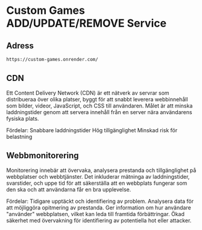 # Custom Games ADD/UPDATE/REMOVE Service


## Adress

```bash
https://custom-games.onrender.com/
```

## CDN
Ett Content Delivery Network (CDN) är ett nätverk av servrar som distribueraa över olika platser, byggt för att snabbt leverera webbinnehåll som bilder, videor, JavaScript, och CSS till användaren. Målet är att minska laddningstider genom att servera innehåll från en server nära användarens fysiska plats.

Fördelar:
Snabbare laddningstider
Hög tillgänglighet
Minskad risk för belastning

## Webbmonitorering 

Monitorering innebär att övervaka, analysera prestanda och tillgänglighet på webbplatser och webbtjänster. Det inkluderar mätninga av laddningstider, svarstider, och uppe tid för att säkerställa att en webbplats fungerar som den ska och att användarna får en bra upplevelse.

Fördelar:
Tidigare upptäckt och identifiering av problem.
Analysera data för att möjliggöra opitmering av prestanda.
Ger information om hur användare "använder" webbplatsen, vilket kan leda till framtida förbättringar.
Ökad säkerhet med övervakning för identifiering av potentiella hot eller attacker.
